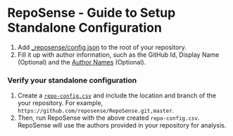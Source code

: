 # RepoSense - Guide to Setup Standalone Configuration

1. Add [_reposense/config.json](../_reposense/config.json) to the root of your repository.
1. Fill it up with author information, such as the GitHub Id, Display Name (Optional) and the [Author Names](UserGuide.md#git-author-name) (Optional).

### Verify your standalone configuration
1. Create a [`repo-config.csv`](example.csv) and include the location and branch of the your repository. For example, `https://github.com/reposense/RepoSense.git,master`.
1. Then, run RepoSense with the above created `repo-config.csv`. RepoSense will use the authors provided in your repository for analysis.
